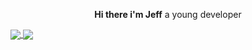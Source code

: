 <p align="center" font-size="30px"><b>Hi there i'm Jeff</b> a young developer</p>

<a href="https://github.com/miyamusaxi/github-readme-stats">
  <img align="center" src="https://github-readme-stats.vercel.app/api?username=miyamusaxi&show_icons=true&theme=tokyonight" />
</a>
<a href="https://github.com/miyamusaxi/github-readme-stats">
  <img align="center" src="https://github-readme-stats.vercel.app/api/top-langs/?username=miyamusaxi&layout=donut&theme=tokyonight" />
</a>




